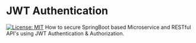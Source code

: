 # JWT Authentication
[![License: MIT](https://img.shields.io/badge/License-MIT-yellow.svg)](https://opensource.org/licenses/MIT)
How to secure SpringBoot based Microservice and RESTful API's using JWT Authentication &amp; Authorization.
